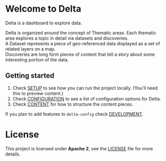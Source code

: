 # Welcome to Delta

Delta is a dashboard to explore data.

Delta is organized around the concept of Thematic areas. Each thematic area explores a topic in detail via datasets and discoveries.  
A Dataset represents a piece of geo-referenced data displayed as a set of related layers on a map.  
Discoveries are long form pieces of content that tell a story about some interesting portion of the data.

## Getting started

1) Check [SETUP](./docs/SETUP.md) to see how you can run the project locally. (You'll need this to preview content.)
2) Check [CONFIGURATION](./docs/CONFIGURATION.md) to see a list of configuration options for Delta.
3) Check [CONTENT](./docs/CONTENT.md) for how to structure the content pieces.

If you plan to add features to `delta-config` check [DEVELOPMENT](./docs/DEVELOPMENT.md).

# License
This project is licensed under **Apache 2**, see the [LICENSE](LICENSE) file for more details.

